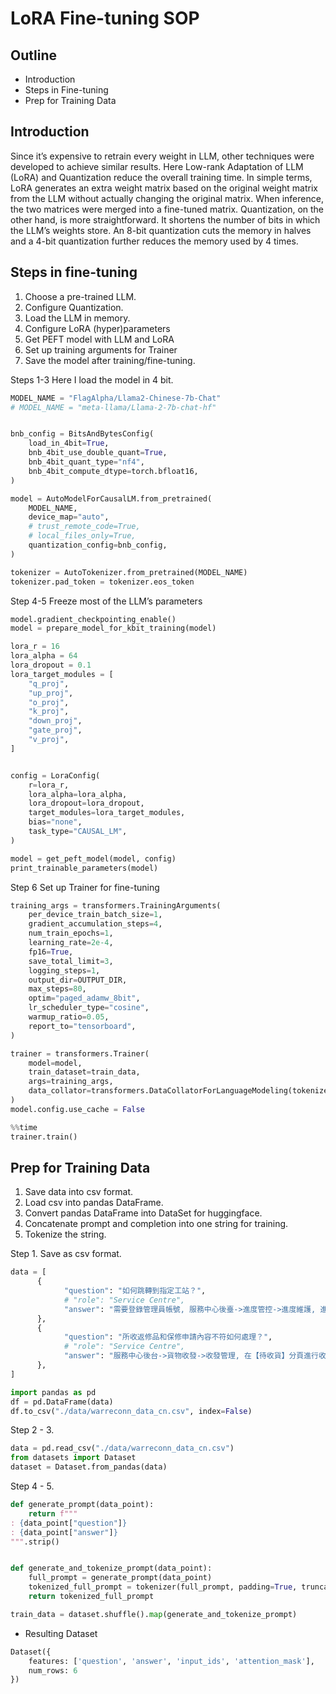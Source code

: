 # LoRA Fine-tuning SOP

## Outline

- Introduction
- Steps in Fine-tuning
- Prep for Training Data

## Introduction

Since it’s expensive to retrain every weight in LLM, other techniques were developed to achieve similar results. Here Low-rank Adaptation of LLM (LoRA) and Quantization reduce the overall training time. In simple terms, LoRA generates an extra weight matrix based on the original weight matrix from the LLM without actually changing the original matrix. When inference, the two matrices were merged into a fine-tuned matrix. Quantization, on the other hand, is more straightforward. It shortens the number of bits in which the LLM’s weights store. An 8-bit quantization cuts the memory in halves and a 4-bit quantization further reduces the memory used by 4 times.

## Steps in fine-tuning

1. Choose a pre-trained LLM.
2. Configure Quantization.
3. Load the LLM in memory.
4. Configure LoRA (hyper)parameters
5. Get PEFT model with LLM and LoRA
6. Set up training arguments for Trainer
7. Save the model after training/fine-tuning.

Steps 1-3
Here I load the model in 4 bit.

```py
MODEL_NAME = "FlagAlpha/Llama2-Chinese-7b-Chat"
# MODEL_NAME = "meta-llama/Llama-2-7b-chat-hf"


bnb_config = BitsAndBytesConfig(
    load_in_4bit=True,
    bnb_4bit_use_double_quant=True,
    bnb_4bit_quant_type="nf4",
    bnb_4bit_compute_dtype=torch.bfloat16,
)

model = AutoModelForCausalLM.from_pretrained(
    MODEL_NAME,
    device_map="auto",
    # trust_remote_code=True,
    # local_files_only=True,
    quantization_config=bnb_config,
)

tokenizer = AutoTokenizer.from_pretrained(MODEL_NAME)
tokenizer.pad_token = tokenizer.eos_token
```

Step 4-5 Freeze most of the LLM’s parameters

```py
model.gradient_checkpointing_enable()
model = prepare_model_for_kbit_training(model)

lora_r = 16
lora_alpha = 64
lora_dropout = 0.1
lora_target_modules = [
    "q_proj",
    "up_proj",
    "o_proj",
    "k_proj",
    "down_proj",
    "gate_proj",
    "v_proj",
]


config = LoraConfig(
    r=lora_r,
    lora_alpha=lora_alpha,
    lora_dropout=lora_dropout,
    target_modules=lora_target_modules,
    bias="none",
    task_type="CAUSAL_LM",
)

model = get_peft_model(model, config)
print_trainable_parameters(model)
```

Step 6 Set up Trainer for fine-tuning

```py
training_args = transformers.TrainingArguments(
    per_device_train_batch_size=1,
    gradient_accumulation_steps=4,
    num_train_epochs=1,
    learning_rate=2e-4,
    fp16=True,
    save_total_limit=3,
    logging_steps=1,
    output_dir=OUTPUT_DIR,
    max_steps=80,
    optim="paged_adamw_8bit",
    lr_scheduler_type="cosine",
    warmup_ratio=0.05,
    report_to="tensorboard",
)

trainer = transformers.Trainer(
    model=model,
    train_dataset=train_data,
    args=training_args,
    data_collator=transformers.DataCollatorForLanguageModeling(tokenizer, mlm=False),
)
model.config.use_cache = False

%%time
trainer.train()
```

## Prep for Training Data

1. Save data into csv format.
2. Load csv into pandas DataFrame.
3. Convert pandas DataFrame into DataSet for huggingface.
4. Concatenate prompt and completion into one string for training.
5. Tokenize the string.

Step 1. Save as csv format.

```py
data = [
      {
            "question": "如何跳轉到指定工站？",
            # "role": "Service Centre",
            "answer": "需要登錄管理員帳號, 服務中心後臺->進度管控->進度維護, 進入【保修項目】分頁, 勾選對應產品序號, 下拉【維修操作】點擊【進度維護】, 選擇【跳轉至指定工站】即可進行跳轉."
      },
      {
            "question": "所收返修品和保修申請內容不符如何處理？",
            # "role": "Service Centre",
            "answer": "服務中心後台->貨物收發->收發管理, 在【待收貨】分頁進行收貨時, 如若出現貨不符實的情況, 可選取該產品點擊【刪除】, 該產品資訊將會返回給客戶確認, 客戶可重新提交申請."
      },
]
```

```py
import pandas as pd
df = pd.DataFrame(data) 
df.to_csv("./data/warreconn_data_cn.csv", index=False)
```

Step 2 - 3.

```py
data = pd.read_csv("./data/warreconn_data_cn.csv")
from datasets import Dataset
dataset = Dataset.from_pandas(data)
```

Step 4 - 5.
```py
def generate_prompt(data_point):
    return f"""
: {data_point["question"]}
: {data_point["answer"]}
""".strip()


def generate_and_tokenize_prompt(data_point):
    full_prompt = generate_prompt(data_point)
    tokenized_full_prompt = tokenizer(full_prompt, padding=True, truncation=True)
    return tokenized_full_prompt

train_data = dataset.shuffle().map(generate_and_tokenize_prompt)
```

- Resulting Dataset
```py
Dataset({
    features: ['question', 'answer', 'input_ids', 'attention_mask'],
    num_rows: 6
})
```
